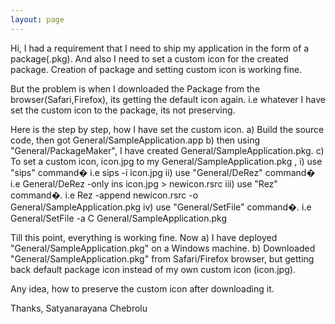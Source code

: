 ```yaml
---
layout: page
---
```


Hi,
 I had a requirement that I need to ship my application in the form of a package(.pkg). And also I need to set a custom icon for the created package. Creation of package and setting custom icon is working fine.

 But the problem is when I downloaded the Package from the browser(Safari,Firefox), its getting the default icon again. i.e whatever I have set the custom icon to the package, its not preserving.

 Here is the step by step, how I have set the custom icon.
 a) Build the source code, then got General/SampleApplication.app
 b) then using "General/PackageMaker", I have created General/SampleApplication.pkg.
 c) To set a custom icon, icon.jpg to my General/SampleApplication.pkg ,
                 i) use "sips" command�  i.e sips -i icon.jpg
                 ii) use "General/DeRez" command�  i.e General/DeRez -only ins icon.jpg > newicon.rsrc
                 iii) use "Rez" command�. i.e Rez -append newicon.rsrc -o General/SampleApplication.pkg
                 iv) use "General/SetFile" command�. i.e General/SetFile -a C General/SampleApplication.pkg


Till this point, everything is working fine.
Now
 a) I have deployed "General/SampleApplication.pkg" on a Windows machine. 
 b) Downloaded "General/SampleApplication.pkg" from Safari/Firefox browser, but getting back default package icon instead of my own custom icon (icon.jpg).

Any idea, how to preserve the custom icon after downloading it.

Thanks,
Satyanarayana Chebrolu